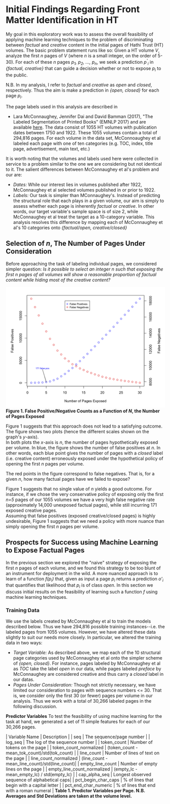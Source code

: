 # Initial Findings Regarding Front Matter Identification in HT

My goal in this exploratory work was to assess the overall feasibility
of applying machine learning techniques to the problem of discriminating
between *factual* and *creative* content in the initial pages of
Hathi Trust (HT) volumes.  The basic problem statement runs like so:
Given a HT volume *V*, analyze the first *n* pages of *V* (where *n*
is a small integer, on the order of 5-30).  For each of these *n* pages
*p<sub>1</sub>, p<sub>2</sub>, ..., p<sub>n</sub>*, we seek a prediction
*p<sup>'</sup><sub>i</sub>* in *{factual, creative}* that can guide
a decision whether or not to expose *p<sub>i</sub>* to the public.

N.B. In my analysis, I refer to *factual* and *creative* as *open* and
*closed*, respectively.  Thus the aim is make a prediction in 
*{open, closed}* for each page *p<sub>i</sub>*.

The page labels used in this analysis are described in
* Lara McConnaughey, Jennifer Dai and David Bamman (2017), "The Labeled Segmentation of Printed Books" (EMNLP 2017)
and are available [here](https://github.com/dbamman/book-segmentation).  The
data consist of 1055 HT volumes with publication dates between 1750 and 1922.
These 1055 volumes contain a total of 294,816 pages.
For each volume in the data set, McConnoaughey et al labeled each page with one
of ten categories (e.g. TOC, index, title page, advertisement, main text, etc.)

It is worth
noting that the volumes and labels used here were collected in service to a problem
similar to the one we are considering but not identical to it. The salient 
differences between McConnaughey et al's problem and our are:
* *Dates:* While our interest lies in volumes published after 1922, McConnaughey
et al selected volumes published in or prior to 1922.
* *Labels:* Our task is simpler than MConnaughey's.  Instead of predicting the
structural role that each plays in a given volume, our aim is simply to assess
whether each page is inherently *factual* or *creative*.  In other words, our
target variable's sample space is of size 2, while McConnaughey et al treat
the target as a 10-category variable.  This analysis resolves this difference
by mapping each of McConnaughey et al's 10 categories onto *{factual/open,
creative/closed}*
 

## Selection of *n*, The Number of Pages Under Consideration
Before approaching the task of labeling individual pages, we considered 
simpler question: *Is it possible to select an integer n such that exposing the
first n pages of all volumes will show a reasonable proportion of factual content
while hiding most of the creative content?*

![false pos/neg](./plots/fp-fn.png "False positives and false negatives as a function of n")
**Figure 1. False Positive/Negative Counts as a Function of *N*, the Number of Pages Exposed**

Figure 1 suggests that this approach does not lead to a satisfying outcome.  The
figure shows two plots (hence the different scales shown on the graph's *y*-axis).  
In both plots the *x*-axis is *n*, the number of pages hypothetically 
exposed per volume. In blue, the figure shows the number of false positives at
*n*.  In other words, each blue point gives the number of pages with a *closed*
label (i.e. creative content) erroneously exposed under the hypothetical policy
of opening the first *n* pages per volume.

The red points in the figure correspond to false negatives.  That is, for a given
*n*, how many factual pages have we failed to expose?

Figure 1 suggests that no single value of *n* yields a good outcome.  For instance,
if we chose the very conservative policy of exposing only the first *n=5* pages
of our 1055 volumes we have a very high false negative rate (approximately 14,000
unexposed factual pages), while still incurring 171 exposed creative pages.  
Assuming that false positives (exposed creative/closed pages) is highly 
undesirable, Figure 1 suggests that we need a policy with more nuance than
simply opening the first *n* pages per volume. 


## Prospects for Success using Machine Learning to Expose Factual Pages
In the previous section we explored the "naive" strategy of exposing the first
*n* pages of each volume, and we found this strategy to be too blunt of an
instrument for deployment in the wild.  A more nuanced approach is to learn
of a function *f(p<sub>i</sub>)* that, given as input a page *p<sub>i</sub>*
returns a prediction *o'<sub>i</sub>* that quantifies that likelihood that
*p<sub>i</sub>* is of class *open*.  In this section we discuss initial
results on the feasibility of learning such a function *f* using machine learning
techniques.

### Training Data
We use the labels created by McConnaughey et al to train the models described
below.  Thus we have 294,816 possible training instances--i.e. the labeled pages
from 1055 volumes.  However, we have altered these data slightly to suit our
needs more closely.  In particular, we altered the training data in two ways:
* *Target Variable:* As described above, we map each of the 10 structural page
categories used by McConnaughey et al onto the simpler scheme of *{open, closed}*.
For instance, pages labeled by McConnaughey et al as *TOC* take the label *open*
in our data, while pages labeled *preface* by McConnaughey are considered creative
and thus carry a *closed* label in our datas.
* *Pages Under Consideration:* Though not strictly necessary, we have limited our
consideration to pages with sequence numbers <= 30.  That is, we consider only
the first 30 (or fewer) pages per volume in our analysis.  Thus we work with a total
of 30,266 labeled pages in the following discussion.

**Predictor Variables**
To test the feasibility of using machine learning for the task at hand, we 
generated a set of 11 simple features for each of our 30,266 pages.

| Variable Name			| Description					|
| seq				| The sequence/page number			|
| log_seq			| The log of the sequence number		|
| token_count			| Number of tokens on the page			|
| token_count_normalized	| (token_count - mean_tok_count)/std(tok_count)	|
| line_count			| Number of lines of text on the page		|
| line_count_normalized		| (line_count - mean_line_count)/std(line_count)|
| empty_line_count		| Number of empty lines on the page		|
| empty_line_count_normalized	| (empty_lc - mean_empty_lc) / std(empty_lc)	|
| cap_alpha_seq			| Longest observed sequence of alphabetical caps|
| pct_begin_char_caps		| % of lines that begin with a capital letter	|
| pct_end_char_numeric		| % of lines that end with a roman numeral	|
**Table 1. Predictor Variables per Page.  N.B. Averages and Std Deviations are
taken at the volume level.**
